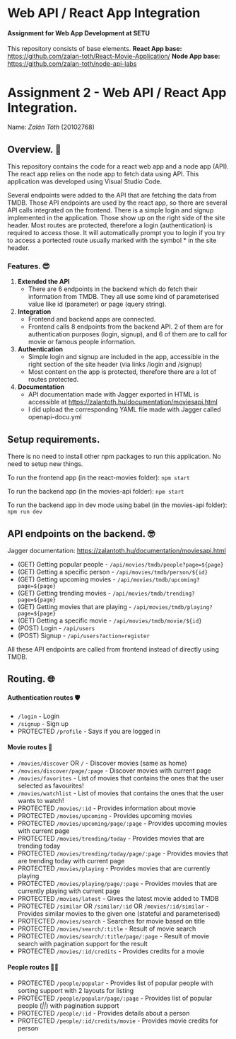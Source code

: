 # Web API / React App Integration
#### Assignment for Web App Development at SETU

This repository consists of base elements.
**React App base:** https://github.com/zalan-toth/React-Movie-Application/
**Node App base:** https://github.com/zalan-toth/node-api-labs

# Assignment 2 - Web API / React App Integration.

Name: *Zalán Tóth* (20102768)

## Overview. :monocle_face:

This repository contains the code for a react web app and a node app (API). The react app relies on the node app to fetch data using API. This application was developed using Visual Studio Code.

Several endpoints were added to the API that are fetching the data from TMDB. Those API endpoints are used by the react app, so there are several API calls integrated on the frontend. There is a simple login and signup implemented in the application. Those show up on the right side of the site header. Most routes are protected, therefore a login (authentication) is required to access those. It will automatically prompt you to login if you try to access a portected route usually marked with the symbol * in the site header.

### Features. :sunglasses:
 
1. **Extended the API**
    - There are 6 endpoints in the backend which do fetch their information from TMDB. They all use some kind of parameterised value like id (parameter) or page (query string).
2. **Integration**
    - Frontend and backend apps are connected.
    - Frontend calls 8 endpoints from the backend API. 2 of them are for authentication purposes (login, signup), and 6 of them are to call for movie or famous people information.
3. **Authentication**
    - Simple login and signup are included in the app, accessible in the right section of the site header (via links /login and /signup)
    - Most content on the app is protected, therefore there are a lot of routes protected.
5. **Documentation**
    - API documentation made with Jagger exported in HTML is accessible at https://zalantoth.hu/documentation/moviesapi.html
    - I did upload the corresponding YAML file made with Jagger called openapi-docu.yml

## Setup requirements.

There is no need to install other npm packages to run this application. No need to setup new things.

To run the frontend app (in the react-movies folder): 
`npm start`

To run the backend app (in the movies-api folder):
`npm start`

To run the backend app in dev mode using babel (in the movies-api folder):
`npm run dev`

## API endpoints on the backend. :nerd_face:

Jagger documentation: https://zalantoth.hu/documentation/moviesapi.html

+ (GET) Getting popular people - `/api/movies/tmdb/people?page=${page}`
+ (GET) Getting a specific person - `/api/movies/tmdb/person/${id}`
+ (GET) Getting upcoming movies - `/api/movies/tmdb/upcoming?page=${page}`
+ (GET) Getting trending movies - `/api/movies/tmdb/trending?page=${page}`
+ (GET) Getting movies that are playing - `/api/movies/tmdb/playing?page=${page}`
+ (GET) Getting a specific movie - `/api/movies/tmdb/movie/${id}`
+ (POST) Login - `/api/users`
+ (POST) Signup - `/api/users?action=register`

All these API endpoints are called from frontend instead of directly using TMDB.


## Routing. :globe_with_meridians:	

#### Authentication routes :shield:
+ `/login` - Login
+ `/signup` - Sign up
+ PROTECTED `/profile` - Says if you are logged in

#### Movie routes :movie_camera:
+ `/movies/discover` OR `/` - Discover movies (same as home)
+ `/movies/discover/page/:page` - Discover movies with current page
+ `/movies/favorites` - List of movies that contains the ones that the user selected as favourites!
+ `/movies/watchlist` - List of movies that contains the ones that the user wants to watch!
+ PROTECTED `/movies/:id` - Provides information about movie
+ PROTECTED `/movies/upcoming` - Provides upcoming movies
+ PROTECTED `/movies/upcoming/page/:page` - Provides upcoming movies with current page
+ PROTECTED `/movies/trending/today` - Provides movies that are trending today
+ PROTECTED `/movies/trending/today/page/:page` - Provides movies that are trending today with current page
+ PROTECTED `/movies/playing` - Provides movies that are currently playing
+ PROTECTED `/movies/playing/page/:page` - Provides movies that are currently playing with current page
+ PROTECTED `/movies/latest` - Gives the latest movie added to TMDB
+ PROTECTED `/similar` OR `/similar/:id` OR `/movies/:id/similar` - Provides similar movies to the given one (stateful and parameterised)
+ PROTECTED `/movies/search` - Searches for movie based on title
+ PROTECTED `/movies/search/:title` - Result of movie search
+ PROTECTED `/movies/search/:title/page/:page` - Result of movie search with pagination support for the result
+ PROTECTED `/movies/:id/credits` - Provides credits for a movie
#### People routes :person_red_hair:
+ PROTECTED `/people/popular` - Provides list of popular people with sorting support with 2 layouts for listing
+ PROTECTED `/people/popular/page/:page` - Provides list of popular people (_||_) with pagination support
+ PROTECTED `/people/:id` - Provides details about a person
+ PROTECTED `/people/:id/credits/movie` - Provides movie credits for person




